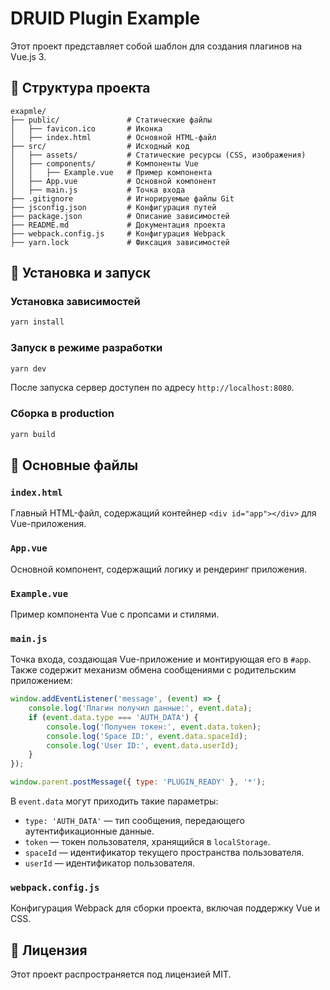 # DRUID Plugin Example

Этот проект представляет собой шаблон для создания плагинов на Vue.js 3.

## 📁 Структура проекта

```
exapmle/
├── public/               # Статические файлы
│   ├── favicon.ico       # Иконка
│   ├── index.html        # Основной HTML-файл
├── src/                  # Исходный код
│   ├── assets/           # Статические ресурсы (CSS, изображения)
│   ├── components/       # Компоненты Vue
│   │   ├── Example.vue   # Пример компонента
│   ├── App.vue           # Основной компонент
│   ├── main.js           # Точка входа
├── .gitignore            # Игнорируемые файлы Git
├── jsconfig.json         # Конфигурация путей
├── package.json          # Описание зависимостей
├── README.md             # Документация проекта
├── webpack.config.js     # Конфигурация Webpack
├── yarn.lock             # Фиксация зависимостей
```

## 🚀 Установка и запуск

### Установка зависимостей
```sh
yarn install
```

### Запуск в режиме разработки
```sh
yarn dev
```
После запуска сервер доступен по адресу `http://localhost:8080`.

### Сборка в production
```sh
yarn build
```

## 🔧 Основные файлы

### `index.html`
Главный HTML-файл, содержащий контейнер `<div id="app"></div>` для Vue-приложения.

### `App.vue`
Основной компонент, содержащий логику и рендеринг приложения.

### `Example.vue`
Пример компонента Vue с пропсами и стилями.

### `main.js`
Точка входа, создающая Vue-приложение и монтирующая его в `#app`. Также содержит механизм обмена сообщениями с родительским приложением:

```js
window.addEventListener('message', (event) => {
    console.log('Плагин получил данные:', event.data);
    if (event.data.type === 'AUTH_DATA') {
        console.log('Получен токен:', event.data.token);
        console.log('Space ID:', event.data.spaceId);
        console.log('User ID:', event.data.userId);
    }
});

window.parent.postMessage({ type: 'PLUGIN_READY' }, '*');
```

В `event.data` могут приходить такие параметры:
- `type: 'AUTH_DATA'` — тип сообщения, передающего аутентификационные данные.
- `token` — токен пользователя, хранящийся в `localStorage`.
- `spaceId` — идентификатор текущего пространства пользователя.
- `userId` — идентификатор пользователя.

### `webpack.config.js`
Конфигурация Webpack для сборки проекта, включая поддержку Vue и CSS.

## 📜 Лицензия
Этот проект распространяется под лицензией MIT.


